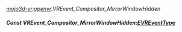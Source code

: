 _[mojo3d-vr](../../modules/mojo3d-vr/mojo3d-vr-module.md):[openvr](openvr:).VREvent\_Compositor\_MirrorWindowHidden_
##### Const VREvent\_Compositor\_MirrorWindowHidden:[EVREventType](../../modules/mojo3d-vr/openvr-evreventtype.md)
